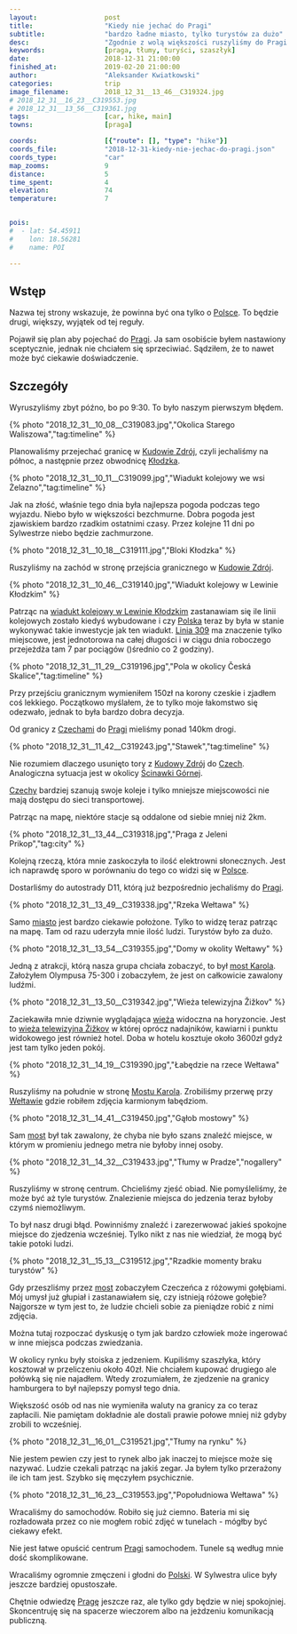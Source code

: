 ```yaml
---
layout:                 post
title:                  "Kiedy nie jechać do Pragi"
subtitle:               "bardzo ładne miasto, tylko turystów za dużo"
desc:                   "Zgodnie z wolą większości ruszyliśmy do Pragi. Byłem nastawiony sceptycznie i nasze plany miały sporo niedociągnięć, jednak przynajmniej zobaczyłbym Pragę. Ostatecznie dowiedziałem się, co to oznacza ogrom turystów. Przyjadę tam może kiedyś w spokojniejszym momencie."
keywords:               [praga, tłumy, turyści, szaszłyk]
date:                   2018-12-31 21:00:00
finished_at:            2019-02-20 21:00:00
author:                 "Aleksander Kwiatkowski"
categories:             trip
image_filename:         2018_12_31__13_46__C319324.jpg
# 2018_12_31__16_23__C319553.jpg
# 2018_12_31__13_56__C319361.jpg
tags:                   [car, hike, main]
towns:                  [praga]

coords:                 [{"route": [], "type": "hike"}]
coords_file:            "2018-12-31-kiedy-nie-jechac-do-pragi.json"
coords_type:            "car"
map_zooms:              9
distance:               5
time_spent:             4
elevation:              74
temperature:            7


pois:
#  - lat: 54.45911
#    lon: 18.56281
#    name: POI

---
```


[wiki-polska]: https://pl.wikipedia.org/wiki/Polska
[wiki-praga]: https://pl.wikipedia.org/wiki/Praga
[wiki-kudowa-zdroj]: https://pl.wikipedia.org/wiki/Kudowa-Zdr%C3%B3j
[wiki-klodzko]: https://pl.wikipedia.org/wiki/K%C5%82odzko
[wiki-czechy]: https://pl.wikipedia.org/wiki/Czechy
[wiki-scinawka-gorna]: https://pl.wikipedia.org/wiki/%C5%9Acinawka_G%C3%B3rna
[wiki-weltawa]: https://pl.wikipedia.org/wiki/We%C5%82tawa
[wiki-lewin-wiadukt]: https://pl.wikipedia.org/wiki/Wiadukt_kolejowy_w_Lewinie_K%C5%82odzkim
[wiki-linia-309]: https://pl.wikipedia.org/wiki/Linia_kolejowa_nr_309
[wiki-most-karola]: https://pl.wikipedia.org/wiki/Most_Karola_w_Pradze
[wiki-wieza-zizkov]: https://pl.wikipedia.org/wiki/Wie%C5%BCa_telewizyjna_%C5%BDi%C5%BEkov

## Wstęp

Nazwa tej strony wskazuje, że powinna być ona tylko o [Polsce][wiki-polska].
To będzie drugi, większy, wyjątek od tej reguły.

Pojawił się plan aby pojechać do [Pragi][wiki-praga]. Ja sam osobiście byłem
nastawiony sceptycznie, jednak nie chciałem się sprzeciwiać. Sądziłem, że
to nawet może być ciekawie doświadczenie.

## Szczegóły

Wyruszyliśmy zbyt późno, bo po 9:30. To było naszym pierwszym błędem.

{% photo "2018_12_31__10_08__C319083.jpg","Okolica Starego Waliszowa","tag:timeline" %}

Planowaliśmy przejechać granicę w [Kudowie Zdrój][wiki-kudowa-zdroj],
czyli jechaliśmy na północ, a następnie przez obwodnicę [Kłodzka][wiki-klodzko].

{% photo "2018_12_31__10_11__C319099.jpg","Wiadukt kolejowy we wsi Żelazno","tag:timeline" %}

Jak na złość, właśnie tego dnia była najlepsza pogoda podczas tego wyjazdu. Niebo było w
większości bezchmurne. Dobra pogoda jest zjawiskiem bardzo rzadkim ostatnimi czasy.
Przez kolejne 11 dni po Sylwestrze niebo będzie zachmurzone.

{% photo "2018_12_31__10_18__C319111.jpg","Bloki Kłodzka" %}

Ruszyliśmy na zachód w stronę przejścia granicznego w [Kudowie Zdrój][wiki-kudowa-zdroj].

{% photo "2018_12_31__10_46__C319140.jpg","Wiadukt kolejowy w Lewinie Kłodzkim" %}

Patrząc na [wiadukt kolejowy w Lewinie Kłodzkim][wiki-lewin-wiadukt] zastanawiam się
ile linii kolejowych zostało kiedyś wybudowane i czy [Polska][wiki-polska] teraz
by była w stanie wykonywać takie inwestycje jak ten wiadukt.
[Linia 309][wiki-linia-309] ma znaczenie tylko miejscowe, jest jednotorowa na całej
długości i w ciągu dnia roboczego przejeżdża tam 7 par pociągów ()średnio co 2 godziny).

{% photo "2018_12_31__11_29__C319196.jpg","Pola w okolicy Česká Skalice","tag:timeline" %}

Przy przejściu granicznym wymieniłem 150zł na korony czeskie i zjadłem coś lekkiego.
Początkowo myślałem, że to tylko moje łakomstwo się odezwało, jednak to była bardzo dobra
decyzja.

Od granicy z [Czechami][wiki-czechy] do [Pragi][wiki-praga] mieliśmy ponad 140km drogi.

{% photo "2018_12_31__11_42__C319243.jpg","Stawek","tag:timeline" %}

Nie rozumiem dlaczego usunięto tory z [Kudowy Zdrój][wiki-kudowa-zdroj]
do [Czech][wiki-czechy]. Analogiczna sytuacja jest w okolicy [Ścinawki Górnej][wiki-scinawka-gorna].

[Czechy][wiki-czechy] bardziej szanują swoje koleje i tylko mniejsze miejscowości
nie mają dostępu do sieci transportowej.

Patrząc na mapę, niektóre stacje są oddalone od siebie mniej niż 2km.

{% photo "2018_12_31__13_44__C319318.jpg","Praga z Jeleni Prikop","tag:city" %}

Kolejną rzeczą, która mnie zaskoczyła to ilość elektrowni słonecznych.
Jest ich naprawdę sporo w porównaniu do tego co widzi się w [Polsce][wiki-polska].

Dostarliśmy do autostrady D11, którą już bezpośrednio jechaliśmy do [Pragi][wiki-praga].

{% photo "2018_12_31__13_49__C319338.jpg","Rzeka Wełtawa" %}

Samo [miasto][wiki-praga] jest bardzo ciekawie położone. Tylko to widzę teraz
patrząc na mapę. Tam od razu uderzyła mnie ilość ludzi. Turystów było za dużo.

{% photo "2018_12_31__13_54__C319355.jpg","Domy w okolity Wełtawy" %}

Jedną z atrakcji, którą nasza grupa chciała zobaczyć, to był
[most Karola][wiki-most-karola]. Założyłem Olympusa 75-300 i zobaczyłem, że
jest on całkowicie zawalony ludźmi.

{% photo "2018_12_31__13_50__C319342.jpg","Wieża telewizyjna Žižkov" %}

Zaciekawiła mnie dziwnie wyglądająca [wieża][wiki-wieza-zizkov] widoczna na horyzoncie.
Jest to [wieża telewizyjna Žižkov][wiki-wieza-zizkov] w której oprócz nadajników,
kawiarni i punktu widokowego jest również hotel.
Doba w hotelu kosztuje około 3600zł gdyż jest tam tylko jeden pokój.

{% photo "2018_12_31__14_19__C319390.jpg","Łabędzie na rzece Wełtawa" %}

Ruszyliśmy na południe w stronę [Mostu Karola][wiki-most-karola].
Zrobiliśmy przerwę przy [Wełtawie][wiki-weltawa] gdzie robiłem zdjęcia
karmionym łabędziom.

{% photo "2018_12_31__14_41__C319450.jpg","Gąłob mostowy" %}

Sam [most][wiki-most-karola] był tak zawalony, że chyba nie było szans znaleźć
miejsce, w którym w promieniu jednego metra nie byłoby innej osoby.

{% photo "2018_12_31__14_32__C319433.jpg","Tłumy w Pradze","nogallery" %}

Ruszyliśmy w stronę centrum. Chcieliśmy zjeść obiad. Nie pomyśleliśmy, że może
być aż tyle turystów. Znalezienie miejsca do jedzenia teraz byłoby czymś niemożliwym.

To był nasz drugi błąd. Powinniśmy znaleźć i zarezerwować jakieś spokojne
miejsce do zjedzenia wcześniej. Tylko nikt z nas nie wiedział, że mogą być
takie potoki ludzi.

{% photo "2018_12_31__15_13__C319512.jpg","Rzadkie momenty braku turystów" %}

Gdy przeszliśmy przez [most][wiki-most-karola] zobaczyłem Czeczeńca z różowymi
gołębiami. Mój umysł już głupiał i zastanawiałem się, czy istnieją różowe gołębie?
Najgorsze w tym jest to, że ludzie chcieli sobie za pieniądze robić z nimi
zdjęcia.

Można tutaj rozpoczać dyskusję o tym jak bardzo człowiek może ingerować
w inne miejsca podczas zwiedzania.

W okolicy rynku były stoiska z jedzeniem. Kupiliśmy szaszłyka, który kosztował
w przeliczeniu około 40zł. Nie chciałem kupować drugiego ale połówką się nie najadłem.
Wtedy zrozumiałem, że zjedzenie na granicy hamburgera to był najlepszy pomysł tego dnia.

Większość osób od nas nie wymieniła waluty na granicy za co teraz zapłacili.
Nie pamiętam dokładnie ale dostali prawie połowe mniej niż gdyby zrobili
to wcześniej.

{% photo "2018_12_31__16_01__C319521.jpg","Tłumy na rynku" %}

Nie jestem pewien czy jest to rynek albo jak inaczej to miejsce może się nazywać.
Ludzie czekali patrząc na jakiś zegar. Ja byłem tylko przerażony ile ich tam jest.
Szybko się męczyłem psychicznie.

{% photo "2018_12_31__16_23__C319553.jpg","Popołudniowa Wełtawa" %}

Wracaliśmy do samochodów. Robiło się już ciemno. Bateria mi się rozładowała
przez co nie mogłem robić zdjęć w tunelach - mógłby być ciekawy efekt.

Nie jest łatwe opuścić centrum [Pragi][wiki-praga] samochodem. Tunele są według mnie
dość skomplikowane.

Wracaliśmy ogromnie zmęczeni i głodni do [Polski][wiki-polska].
W Sylwestra ulice były jeszcze bardziej opustoszałe.

Chętnie odwiedzę [Pragę][wiki-praga] jeszcze raz, ale tylko gdy będzie w niej spokojniej.
Skoncentruję się na spacerze wieczorem albo na jeżdzeniu komunikacją publiczną.
